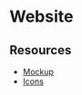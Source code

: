 # Website

## Resources

- [Mockup](https://www.figma.com/design/OTh2qYuiYBC1tENZWveRhG/Quassel-landing-page?node-id=0-1&m=dev&t=lZbsgWJY6MOegek4-1)
- [Icons](https://tabler.io/icons)
